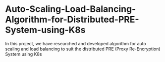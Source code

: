 # Auto-Scaling-Load-Balancing-Algorithm-for-Distributed-PRE-System-using-K8s
In this project, we have researched and developed algorithm for auto scaling and load balancing to suit the distributed PRE (Proxy Re-Encryption) System using K8s
